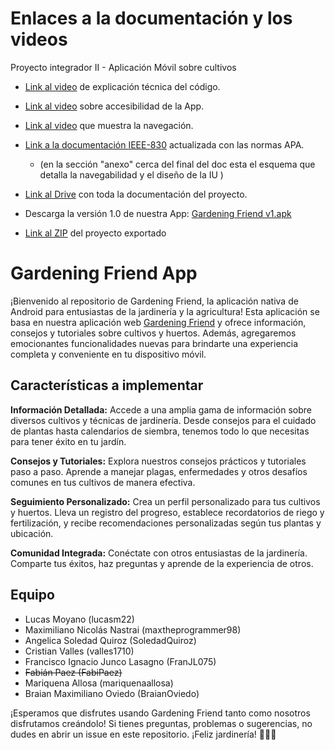 # Enlaces a la documentación y los videos
Proyecto integrador II - Aplicación Móvil sobre cultivos

- [Link al video](https://drive.google.com/file/d/1sjodT6R2mdePSmKMmSdzwP4XeugKVAAr/view?usp=sharing) de explicación técnica del código.

- [Link al video](https://drive.google.com/file/d/1VIjhpI_Nku6v8bwuDAyCcFKDJtdoajDQ/view?usp=drive_link) sobre accesibilidad de la App.

- [Link al video](https://www.loom.com/share/63aee668fad04bf1b2edbf2062ae7fef?sid=927b5baf-ef01-4d7b-8d30-3b3c88620c2e) que muestra la navegación.
  
- [Link a la documentación IEEE-830](https://docs.google.com/document/d/1lRg-yKvwBIguV8TajI58RLuEXQpCmc4c/edit?usp=drive_link&ouid=116033859405214608468&rtpof=true&sd=true) actualizada con las normas APA.
  - (en la sección "anexo" cerca del final del doc esta el esquema que detalla la navegabilidad y el diseño de la IU )

- [Link al Drive](https://drive.google.com/drive/folders/1jvOtI5ZTYeYy9Uwog_EuemVVGawyfB4N?usp=sharing) con toda la documentación del proyecto.

- Descarga la versión 1.0 de nuestra App: [Gardening Friend v1.apk](https://drive.google.com/file/d/1J9ZS8jawghdPS9GDCG8Hn0-p5L570W4k/view?usp=sharing)

- [Link al ZIP](https://drive.google.com/file/d/1pHD9osVugMQpW2kJladFfys5OeivdFMP/view?usp=drive_link) del proyecto exportado

# Gardening Friend App

¡Bienvenido al repositorio de Gardening Friend, la aplicación nativa de Android para entusiastas de la jardinería y la agricultura! Esta aplicación se basa en nuestra aplicación web [Gardening Friend](https://github.com/SoledadQuiroz/FullStack-ProyectoIntegrador) y ofrece información, consejos y tutoriales sobre cultivos y huertos. Además, agregaremos emocionantes funcionalidades nuevas para brindarte una experiencia completa y conveniente en tu dispositivo móvil.

## Características a implementar

**Información Detallada:** Accede a una amplia gama de información sobre diversos cultivos y técnicas de jardinería. Desde consejos para el cuidado de plantas hasta calendarios de siembra, tenemos todo lo que necesitas para tener éxito en tu jardín.

**Consejos y Tutoriales:** Explora nuestros consejos prácticos y tutoriales paso a paso. Aprende a manejar plagas, enfermedades y otros desafíos comunes en tus cultivos de manera efectiva.

**Seguimiento Personalizado:** Crea un perfil personalizado para tus cultivos y huertos. Lleva un registro del progreso, establece recordatorios de riego y fertilización, y recibe recomendaciones personalizadas según tus plantas y ubicación.

**Comunidad Integrada:** Conéctate con otros entusiastas de la jardinería. Comparte tus éxitos, haz preguntas y aprende de la experiencia de otros.

## Equipo

- Lucas Moyano (lucasm22)
- Maximiliano Nicolás Nastrai (maxtheprogrammer98)
- Angelica Soledad Quiroz (SoledadQuiroz)
- Cristian Valles (valles1710)
- Francisco Ignacio Junco Lasagno (FranJL075)
- ~~Fabián Paez (FabiPaez)~~
- Mariquena Allosa (mariquenaallosa)
- Braian Maximiliano Oviedo (BraianOviedo)

¡Esperamos que disfrutes usando Gardening Friend tanto como nosotros disfrutamos creándolo! Si tienes preguntas, problemas o sugerencias, no dudes en abrir un issue en este repositorio. ¡Feliz jardinería! 🌱🌼🌿
